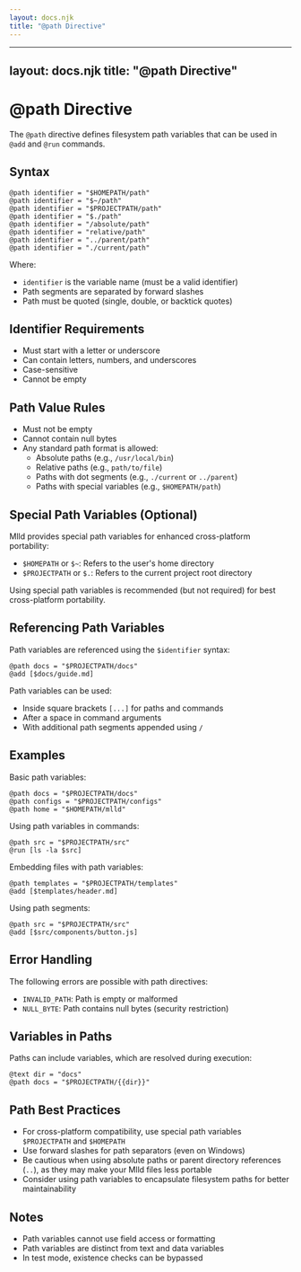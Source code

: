 ```yaml
---
layout: docs.njk
title: "@path Directive"
---
```


---
layout: docs.njk
title: "@path Directive"
---

# @path Directive

The `@path` directive defines filesystem path variables that can be used in `@add` and `@run` commands.

## Syntax

```mlld
@path identifier = "$HOMEPATH/path"
@path identifier = "$~/path"
@path identifier = "$PROJECTPATH/path"
@path identifier = "$./path"
@path identifier = "/absolute/path"
@path identifier = "relative/path"
@path identifier = "../parent/path"
@path identifier = "./current/path"
```

Where:
- `identifier` is the variable name (must be a valid identifier)
- Path segments are separated by forward slashes
- Path must be quoted (single, double, or backtick quotes)

## Identifier Requirements

- Must start with a letter or underscore
- Can contain letters, numbers, and underscores
- Case-sensitive
- Cannot be empty

## Path Value Rules

- Must not be empty
- Cannot contain null bytes
- Any standard path format is allowed:
  - Absolute paths (e.g., `/usr/local/bin`) 
  - Relative paths (e.g., `path/to/file`)
  - Paths with dot segments (e.g., `./current` or `../parent`)
  - Paths with special variables (e.g., `$HOMEPATH/path`)

## Special Path Variables (Optional)

Mlld provides special path variables for enhanced cross-platform portability:

- `$HOMEPATH` or `$~`: Refers to the user's home directory
- `$PROJECTPATH` or `$.`: Refers to the current project root directory

Using special path variables is recommended (but not required) for best cross-platform portability.

## Referencing Path Variables

Path variables are referenced using the `$identifier` syntax:

```mlld
@path docs = "$PROJECTPATH/docs"
@add [$docs/guide.md]
```

Path variables can be used:
- Inside square brackets `[...]` for paths and commands
- After a space in command arguments
- With additional path segments appended using `/`

## Examples

Basic path variables:
```mlld
@path docs = "$PROJECTPATH/docs"
@path configs = "$PROJECTPATH/configs"
@path home = "$HOMEPATH/mlld"
```

Using path variables in commands:
```mlld
@path src = "$PROJECTPATH/src"
@run [ls -la $src]
```

Embedding files with path variables:
```mlld
@path templates = "$PROJECTPATH/templates"
@add [$templates/header.md]
```

Using path segments:
```mlld
@path src = "$PROJECTPATH/src"
@add [$src/components/button.js]
```

## Error Handling

The following errors are possible with path directives:
- `INVALID_PATH`: Path is empty or malformed
- `NULL_BYTE`: Path contains null bytes (security restriction)

## Variables in Paths

Paths can include variables, which are resolved during execution:

```mlld
@text dir = "docs"
@path docs = "$PROJECTPATH/{{dir}}"
```

## Path Best Practices

- For cross-platform compatibility, use special path variables `$PROJECTPATH` and `$HOMEPATH`
- Use forward slashes for path separators (even on Windows)
- Be cautious when using absolute paths or parent directory references (`..`), as they may make your Mlld files less portable
- Consider using path variables to encapsulate filesystem paths for better maintainability

## Notes

- Path variables cannot use field access or formatting
- Path variables are distinct from text and data variables
- In test mode, existence checks can be bypassed